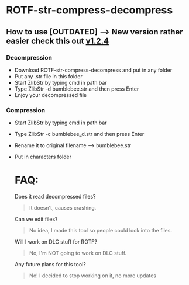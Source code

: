 # ROTF-str-compress-decompress

## How to use [OUTDATED] --> New version rather easier check this out [v1.2.4](https://github.com/Oxotnickk/ROTF-str-compress-decompress/releases/tag/Str3)

### Decompression
- Download ROTF-str-compress-decompress and put in any folder
- Put any .str file in this folder
- Start ZlibStr by typing cmd in path bar
- Type ZlibStr -d bumblebee.str and then press Enter
- Enjoy your decompressed file

### Compression
- Start ZlibStr by typing cmd in path bar
- Type ZlibStr -c bumblebee_d.str and then press Enter
- Rename it to original filename --> bumblebee.str
- Put in characters folder

  # FAQ:
  Does it read decompressed files?
  > It doesn't, causes crashing.

  Can we edit files?
  > No idea, I made this tool so people could look into the files.

  Will I work on DLC stuff for ROTF?
  > No, I'm NOT going to work on DLC stuff.

  Any future plans for this tool?
  > No! I decided to stop working on it, no more updates
